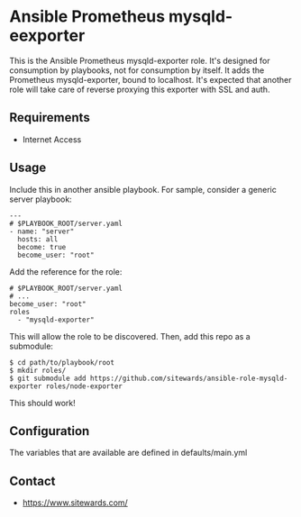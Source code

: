 # Ansible Prometheus mysqld-eexporter

This is the Ansible Prometheus mysqld-exporter role. It's designed for consumption by playbooks, not for consumption by
itself. It adds the Prometheus mysqld-exporter, bound to localhost. It's expected that another role will take care of
reverse proxying this exporter with SSL and auth.

## Requirements

- Internet Access

## Usage

Include this in another ansible playbook. For sample, consider a generic server playbook:

```
---
# $PLAYBOOK_ROOT/server.yaml
- name: "server"
  hosts: all
  become: true
  become_user: "root"
```

Add the reference for the role:

```
# $PLAYBOOK_ROOT/server.yaml
# ...
become_user: "root"
roles
  - "mysqld-exporter"
```

This will allow the role to be discovered. Then, add this repo as a submodule:

```
$ cd path/to/playbook/root
$ mkdir roles/
$ git submodule add https://github.com/sitewards/ansible-role-mysqld-exporter roles/node-exporter
```

This should work!

## Configuration

The variables that are available are defined in defaults/main.yml

## Contact

- https://www.sitewards.com/
